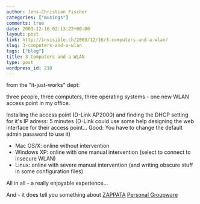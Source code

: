 ```yaml
---
author: Jens-Christian Fischer
categories: ["musings"]
comments: true
date: 2003-12-16 02:13:22+00:00
layout: post
link: http://invisible.ch/2003/12/16/3-computers-and-a-wlan/
slug: 3-computers-and-a-wlan
tags: ["blog"]
title: 3 Computers and a WLAN
type: post
wordpress_id: 218
---
```


from the "it-just-works" dept:

three people, three computers, three operating systems - one new WLAN access point in my office.

Installing the access point (D-Link AP2000) and finding the DHCP setting for it's IP adress: 5 minutes (D-Link could use some help designing the web interface for their access point... Good: You have to change the default admin password to use it)



  * Mac OS/X: online without intervention
  * Windows XP: online with one manual intervention (select to connect to insecure WLAN)
  * Linux: online with severe manual intervention (and writing obscure stuff in some configuration files)


All in all - a really enjoyable experience...

And - it does tell you something about [ZAPPATA](http://www.zappatanetworks.com/) [Personal Groupware](http://www.zappatanetworks.com/)

